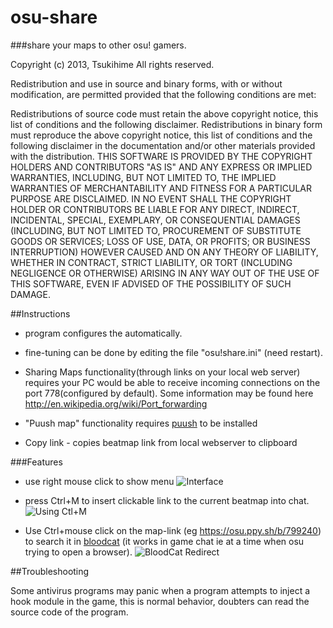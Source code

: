 osu-share
=========
###share your maps to other osu! gamers.

Copyright (c) 2013, Tsukihime
All rights reserved.

Redistribution and use in source and binary forms, with or without modification, are permitted provided that the following conditions are met:

Redistributions of source code must retain the above copyright notice, this list of conditions and the following disclaimer.
Redistributions in binary form must reproduce the above copyright notice, this list of conditions and the following disclaimer in the documentation and/or other materials provided with the distribution.
THIS SOFTWARE IS PROVIDED BY THE COPYRIGHT HOLDERS AND CONTRIBUTORS "AS IS" AND ANY EXPRESS OR IMPLIED WARRANTIES, INCLUDING, BUT NOT LIMITED TO, THE IMPLIED WARRANTIES OF MERCHANTABILITY AND FITNESS FOR A PARTICULAR PURPOSE ARE DISCLAIMED. IN NO EVENT SHALL THE COPYRIGHT HOLDER OR CONTRIBUTORS BE LIABLE FOR ANY DIRECT, INDIRECT, INCIDENTAL, SPECIAL, EXEMPLARY, OR CONSEQUENTIAL DAMAGES (INCLUDING, BUT NOT LIMITED TO, PROCUREMENT OF SUBSTITUTE GOODS OR SERVICES; LOSS OF USE, DATA, OR PROFITS; OR BUSINESS INTERRUPTION) HOWEVER CAUSED AND ON ANY THEORY OF LIABILITY, WHETHER IN CONTRACT, STRICT LIABILITY, OR TORT (INCLUDING NEGLIGENCE OR OTHERWISE) ARISING IN ANY WAY OUT OF THE USE OF THIS SOFTWARE, EVEN IF ADVISED OF THE POSSIBILITY OF SUCH DAMAGE.


##Instructions

- program configures the automatically.
- fine-tuning can be done by editing the file "osu!share.ini" (need restart).
- Sharing Maps functionality(through links on your local web server) requires your PC  would be able to receive incoming connections on the port 778(configured by default). Some information may be found here http://en.wikipedia.org/wiki/Port_forwarding

- "Puush map" functionality requires [puush](http://puush.me/) to be installed

- Copy link - copies beatmap link from local webserver to clipboard

###Features
- use right mouse click to show menu
![Interface](https://www.dropbox.com/s/55myb0em87oh7cv/Screenshot.png?dl=1)

- press Ctrl+M to insert clickable link to the current beatmap into chat.
![Using Ctl+M](https://www.dropbox.com/s/s70xxkoiavpsum4/CtrlMScreen.png?dl=1)

- Use Ctrl+mouse click on the map-link (eg https://osu.ppy.sh/b/799240) to search it in [bloodcat](http://bloodcat.com/osu/) (it works in game chat ie at a time when osu trying to open a browser).
![BloodCat Redirect](https://www.dropbox.com/s/ppt7wws3kjq92nk/bloodcat.png?dl=1)

##Troubleshooting

Some antivirus programs may panic when a program attempts to inject a hook module in the game, this is normal behavior, doubters can read the source code of the program.
